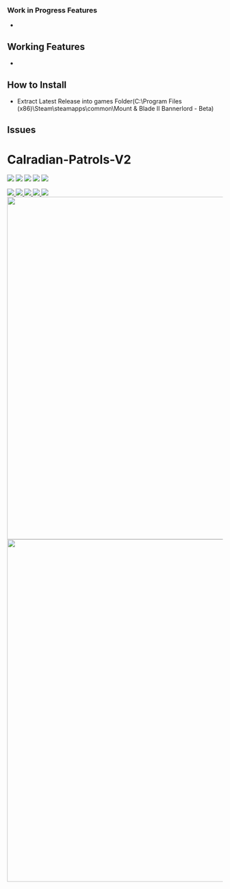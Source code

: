 ### Work in Progress Features

- 
## Working Features
- 

## How to Install
- Extract Latest Release into games Folder(C:\Program Files (x86)\Steam\steamapps\common\Mount & Blade II Bannerlord - Beta)


## Issues


# Calradian-Patrols-V2


![](https://img.shields.io/github/stars/furkancaglayan/Calradian-Patrols-V2.svg) ![](https://img.shields.io/github/forks/furkancaglayan/Calradian-Patrols-V2.svg) ![](https://img.shields.io/github/tag/furkancaglayan/Calradian-Patrols-V2.svg) ![](https://img.shields.io/github/release/furkancaglayan/Calradian-Patrols-V2.svg) ![](https://img.shields.io/github/issues/furkancaglayan/Calradian-Patrols-V2.svg) 

 <a href="https://www.nexusmods.com/mountandblade2bannerlord/mods/3536" alt="NexusMods Calradian-Patrols-V2">
    <img src="https://img.shields.io/badge/NexusMods-Calradian%20Patrols%20V2-green.svg" />
  </a>
  <a href="https://www.nexusmods.com/mountandblade2bannerlord/mods/3536" alt="NexusMods Calradian-Patrols-V2">
    <img src="https://img.shields.io/endpoint?url=https%3A%2F%2Fnexusmods-version-pzk4e0ejol6j.runkit.sh%3FgameId%3Dmountandblade2bannerlord%26modId%3D3536" />
  </a>
  <a href="https://www.nexusmods.com/mountandblade2bannerlord/mods/3536" alt="NexusMods Calradian-Patrols-V2">
    <img src="https://img.shields.io/endpoint?url=https%3A%2F%2Fnexusmods-downloads-ayuqql60xfxb.runkit.sh%2F%3Ftype%3Dunique%26gameId%3D3174%26modId%3D3536" />
  </a>
  <a href="https://www.nexusmods.com/mountandblade2bannerlord/mods/3536" alt="NexusMods Calradian-Patrols-V2">
    <img src="https://img.shields.io/endpoint?url=https%3A%2F%2Fnexusmods-downloads-ayuqql60xfxb.runkit.sh%2F%3Ftype%3Dtotal%26gameId%3D3174%26modId%3D3536" />
  </a>
  <a href="https://www.nexusmods.com/mountandblade2bannerlord/mods/3536" alt="NexusMods Calradian-Patrols-V2">
    <img src="https://img.shields.io/endpoint?url=https%3A%2F%2Fnexusmods-downloads-ayuqql60xfxb.runkit.sh%2F%3Ftype%3Dviews%26gameId%3D3174%26modId%3D3536" />
  </a>
  
  <img src="https://github.com/furkancaglayan/Calradian-Patrols-V2/tree/main/images/cp.png" width="800">
  </br>
  <img src="https://github.com/furkancaglayan/Calradian-Patrols-V2/tree/main/images/settings.png" width="800">
